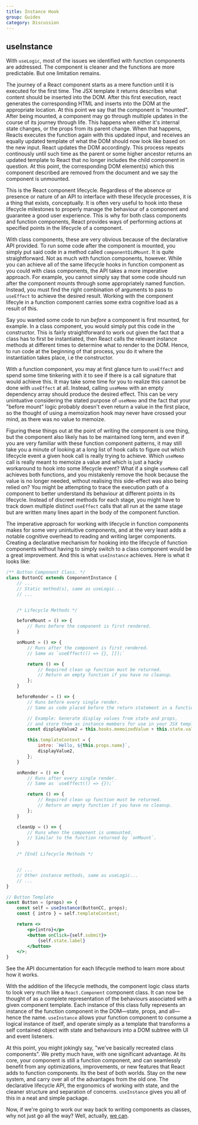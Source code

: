 ```yaml
---
title: Instance Hook
group: Guides
category: Discussion
---
```




## useInstance
With `useLogic`, most of the issues we identified with function components are addressed. The component is cleaner and the functions are more predictable. But one limitation remains.

The journey of a React component starts as a mere function until it is executed for the first time. The JSX template it returns describes what content should be inserted into the DOM. After this first execution, react generates the corresponding HTML and inserts into the DOM at the appropriate location. At this point we say that the component is "mounted". After being mounted, a component may go through multiple updates in the course of its journey through life. This happens when either it's internal state changes, or the props from its parent change. When that happens, Reacts executes the function again with this updated input, and receives an equally updated template of what the DOM should now look like based on the new input. React updates the DOM accordingly. This process repeats continously until such time as the parent or some higher ancestor returns an updated template to React that no longer includes the child component in question. At this point, the corresponding DOM element(s) which this component described are removed from the document and we say the component is unmounted.

This is the React component lifecycle. Regardless of the absence or presence or nature of an API to interface with these lifecycle processes, it is a thing that exists, conceptually. It is often very useful to hook into these lifecycle milestones to properly manage the behaviour of a component and guarantee a good user experience. This is why for both class components and function components, React provides ways of performing actions at specified points in the lifecycle of a component.

With class components, these are very obvious because of the declarative API provided. To run some code after the component is mounted, you simply put said code in a method called `componentDidMount`. It is quite straightforward. Not as much with function components, however. While you can achieve all of the same lifecycle hooks in function component as you could with class components, the API takes a more imperative approach. For example, you cannot simply say that some code should run after the component mounts through some appropriately named function. Instead, you must find the right combination of arguments to pass to `useEffect` to achieve the desired result. Working with the component lifecyle in a function component carries some extra cognitive load as a result of this.

Say you wanted some code to run _before_ a component is first mounted, for example. In a class component, you would simply put this code in the constructor. This is fairly straightforward to work out given the fact that a class has to first be instantiated, then React calls the relevant instance methods at different times to determine what to render to the DOM. Hence, to run code at the beginning of that process, you do it where the instantiation takes place, i.e the constructor.

With a function component, you may at first glance turn to `useEffect` and spend some time tinkering with it to see if there is a call signature that would achieve this. It may take some time for you to realize this cannot be done with `useEffect` at all. Instead, calling `useMemo` with an empty dependency array should produce the desired effect. This can be very unintuative considering the stated purpose of `useMemo` and the fact that your "before mount" logic probably doesn't even return a value in the first place, so the thought of using a memoization hook may never have crossed your mind, as there was no value to memoize.

Figuring these things out at the point of writing the component is one thing, but the component also likely has to be maintained long term, and even if you are very familiar with these function component patterns, it may still take you a minute of looking at a long list of hook calls to figure out which lifecycle event a given hook call is really trying to achieve. Which `useMemo` call is really meant to memoize a value and which is just a hacky workaround to hook into some lifecycle event? What if a single `useMemo` call achieves both functions, and you mistakenly remove the hook because the value is no longer needed, without realising this side-effect was also being relied on? You might be attempting to trace the execution path of a component to better understand its behaviour at different points in its lifecycle. Instead of discreet methods for each stage, you might have to track down multiple distinct `useEffect` calls that all run at the same stage but are written many lines apart in the body of the component function.

The imperative approach for working with lifecycle in function components makes for some very unintuitive components, and at the very least adds a notable cognitive overhead to reading and writing larger components. Creating a declarative mechanism for hooking into the lifecycle of function components without having to simply switch to a class component would be a great improvement. And this is what `useInstance` achieves. Here is what it looks like:

```jsx
/** Button Component Class. */
class ButtonCC extends ComponentInstance {
	// ...
	// Static method(s), same as useLogic...
	// ...


	/* Lifecycle Methods */

	beforeMount = () => {
		// Runs before the component is first rendered.
	}

	onMount = () => {
		// Runs after the component is first rendered.
		// Same as `useEffect(() => {}, []);`

		return () => {
			// Required clean up function must be returned.
			// Return an empty function if you have no cleanup.
		};
	}

	beforeRender = () => {
		// Runs before every single render.
		// Same as code placed before the return statement in a function component.

		// Example: Generate display values from state and props,
		// and store them as instance members for use in your JSX template.
		const displayValue2 = this.hooks.memoizedValue + this.state.value2;

		this.templateContext = {
			intro: `Hello, ${this.props.name}`,
			displayValue2,
		};
	}

	onRender = () => {
		// Runs after every single render.
		// Same as `useEffect(() => {});`

		return () => {
			// Required clean up function must be returned.
			// Return an empty function if you have no cleanup.
		};
	}

	cleanUp = () => {
		// Runs when the component is unmounted.
		// Similar to the function returned by `onMount`.
	}

	/* [End] Lifecycle Methods */


	// ...
	// Other instance methods, same as useLogic...
	// ...
}

// Button Template
const Button = (props) => {
	const self = useInstance(ButtonCC, props);
	const { intro } = self.templateContext;

	return <>
		<p>{intro}</p>
		<button onClick={self.submit}>
			{self.state.label}
		</button>
	</>;
}
```

See the API documentation for each lifecycle method to learn more about how it works.

With the addition of the lifecycle methods, the component logic class starts to look very much like a `React.Component` component class. It can now be thought of as a complete representation of the behaviours associated with a given component template. Each instance of this class fully represents an instance of the function component in the DOM—state,
props, and all—hence the name. `useInstance` allows your function component to consume a logical instance of itself, and operate simply as a template that transforms a self contained object with state and behaviours into a DOM subtree with UI and event listeners.

At this point, you might jokingly say, "we've basically recreated class components". We pretty much have, with one significant advantage. At its core, your component is still a function component, and can seamlessly benefit from any optimizations, improvements, or new features that React adds to function components. Its the best of both worlds. Stay on the new system, and carry over all of the advantages from the old one. The declarative lifecycle API, the ergonomics of working with state, and the cleaner structure and separation of concerns. `useInstance` gives you all of this in a neat and simple package.

Now, if we're going to work our way back to writing components as classes, why not just go all the way? Well, actually, [we can](./../class-component/index).
